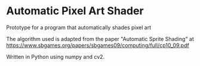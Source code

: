 # **Automatic Pixel Art Shader**

Prototype for a program that automatically shades pixel art

The algorithm used is adapted from the paper "Automatic Sprite Shading" at https://www.sbgames.org/papers/sbgames09/computing/full/cp10_09.pdf

Written in Python using numpy and cv2.
